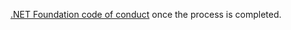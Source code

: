 [.NET Foundation code of conduct](https://dotnetfoundation.org/code-of-conduct) once the process is completed.
